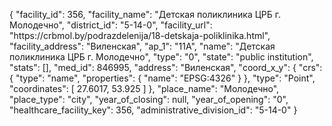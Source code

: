 {
    "facility_id": 356,
    "facility_name": "Детская поликлиника ЦРБ г. Молодечно",
    "district_id": "5-14-0",
    "facility_url": "https:\/\/crbmol.by\/podrazdelenija\/18-detskaja-poliklinika.html",
    "facility_address": "Виленская",
    "ap_1": "11А",
    "name": "Детская поликлиника ЦРБ г. Молодечно",
    "type": "0",
    "state": "public institution",
    "stats": [],
    "med_id": 846995,
    "address": "Виленская",
    "coord_x_y": {
        "crs": {
            "type": "name",
            "properties": {
                "name": "EPSG:4326"
            }
        },
        "type": "Point",
        "coordinates": [
            27.6017,
            53.925
        ]
    },
    "place_name": "Молодечно",
    "place_type": "city",
    "year_of_closing": null,
    "year_of_opening": "0",
    "healthcare_facility_key": 356,
    "administrative_division_id": "5-14-0"
}